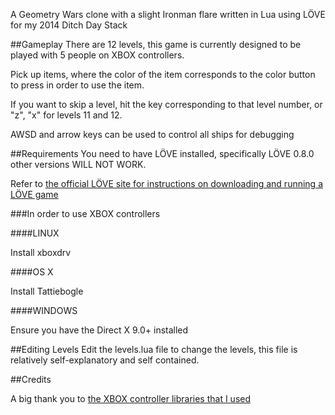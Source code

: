 A Geometry Wars clone with a slight Ironman flare written in Lua using LÖVE for my 2014 Ditch Day Stack

##Gameplay
There are 12 levels, this game is currently designed to be played with 5 people on XBOX controllers.

Pick up items, where the color of the item corresponds to the color button to press in order to use the item.

If you want to skip a level, hit the key corresponding to that level number, or "z", "x" for levels 11 and 12.

AWSD and arrow keys can be used to control all ships for debugging

##Requirements
You need to have LÖVE installed, specifically LÖVE 0.8.0 other versions WILL NOT WORK.

Refer to [the official LÖVE site for instructions on downloading and running a LÖVE game](https://love2d.org/)

###In order to use XBOX controllers

####LINUX

Install xboxdrv

####OS X

Install Tattiebogle

####WINDOWS

Ensure you have the Direct X 9.0+ installed

##Editing Levels
Edit the levels.lua file to change the levels, this file is relatively self-explanatory and self contained.

##Credits

A big thank you to [the XBOX controller libraries that I used](https://github.com/josefnpat/dong)
